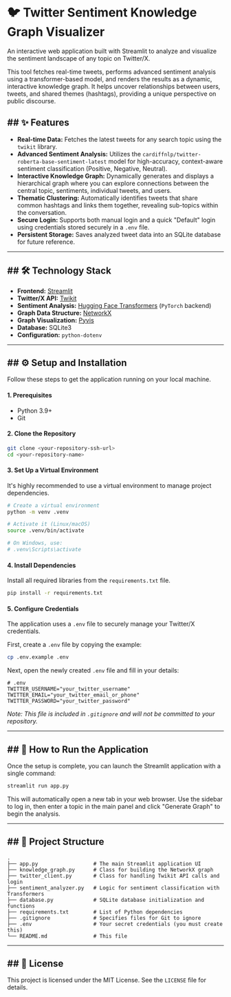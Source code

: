 # 🐦 Twitter Sentiment Knowledge Graph Visualizer

An interactive web application built with Streamlit to analyze and visualize the sentiment landscape of any topic on Twitter/X.

This tool fetches real-time tweets, performs advanced sentiment analysis using a transformer-based model, and renders the results as a dynamic, interactive knowledge graph. It helps uncover relationships between users, tweets, and shared themes (hashtags), providing a unique perspective on public discourse.

## \#\# ✨ Features

  * **Real-time Data:** Fetches the latest tweets for any search topic using the `twikit` library.
  * **Advanced Sentiment Analysis:** Utilizes the `cardiffnlp/twitter-roberta-base-sentiment-latest` model for high-accuracy, context-aware sentiment classification (Positive, Negative, Neutral).
  * **Interactive Knowledge Graph:** Dynamically generates and displays a hierarchical graph where you can explore connections between the central topic, sentiments, individual tweets, and users.
  * **Thematic Clustering:** Automatically identifies tweets that share common hashtags and links them together, revealing sub-topics within the conversation.
  * **Secure Login:** Supports both manual login and a quick "Default" login using credentials stored securely in a `.env` file.
  * **Persistent Storage:** Saves analyzed tweet data into an SQLite database for future reference.

-----

## \#\# 🛠️ Technology Stack

  * **Frontend:** [Streamlit](https://streamlit.io/)
  * **Twitter/X API:** [Twikit](https://www.google.com/search?q=https://github.com/d8745/twikit)
  * **Sentiment Analysis:** [Hugging Face Transformers](https://huggingface.co/docs/transformers/index) (`PyTorch` backend)
  * **Graph Data Structure:** [NetworkX](https://networkx.org/)
  * **Graph Visualization:** [Pyvis](https://pyvis.readthedocs.io/en/latest/)
  * **Database:** SQLite3
  * **Configuration:** `python-dotenv`

-----

## \#\# ⚙️ Setup and Installation

Follow these steps to get the application running on your local machine.

#### **1. Prerequisites**

  * Python 3.9+
  * Git

#### **2. Clone the Repository**

```bash
git clone <your-repository-ssh-url>
cd <your-repository-name>
```

#### **3. Set Up a Virtual Environment**

It's highly recommended to use a virtual environment to manage project dependencies.

```bash
# Create a virtual environment
python -m venv .venv

# Activate it (Linux/macOS)
source .venv/bin/activate

# On Windows, use:
# .venv\Scripts\activate
```

#### **4. Install Dependencies**

Install all required libraries from the `requirements.txt` file.

```bash
pip install -r requirements.txt
```

#### **5. Configure Credentials**

The application uses a `.env` file to securely manage your Twitter/X credentials.

First, create a `.env` file by copying the example:

```bash
cp .env.example .env
```

Next, open the newly created `.env` file and fill in your details:

```
# .env
TWITTER_USERNAME="your_twitter_username"
TWITTER_EMAIL="your_twitter_email_or_phone"
TWITTER_PASSWORD="your_twitter_password"
```

*Note: This file is included in `.gitignore` and will not be committed to your repository.*

-----

## \#\# 🚀 How to Run the Application

Once the setup is complete, you can launch the Streamlit application with a single command:

```bash
streamlit run app.py
```

This will automatically open a new tab in your web browser. Use the sidebar to log in, then enter a topic in the main panel and click "Generate Graph" to begin the analysis.

-----

## \#\# 📂 Project Structure

```
.
├── app.py                  # The main Streamlit application UI
├── knowledge_graph.py      # Class for building the NetworkX graph
├── twitter_client.py       # Class for handling Twikit API calls and login
├── sentiment_analyzer.py   # Logic for sentiment classification with Transformers
├── database.py             # SQLite database initialization and functions
├── requirements.txt        # List of Python dependencies
├── .gitignore              # Specifies files for Git to ignore
├── .env                    # Your secret credentials (you must create this)
└── README.md               # This file
```

-----

## \#\# 📄 License

This project is licensed under the MIT License. See the `LICENSE` file for details.